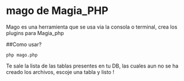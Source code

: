 # mago de Magia_PHP

Mago es una herramienta que se usa via la consola o terminal, crea los plugins para Magia_php


##Como usar? 

```
php mago.php

```

Te sale la lista de las tablas presentes en tu DB, las cuales aun no se ha creado los archivos, escoje una tabla y listo ! 




